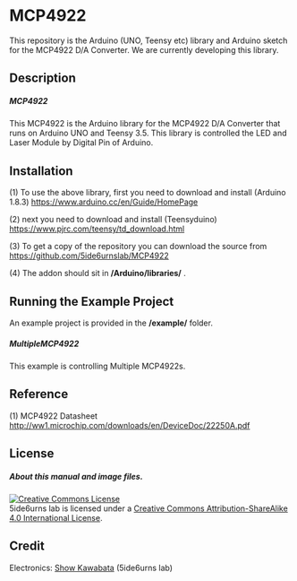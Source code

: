 # MCP4922
This repository is the Arduino (UNO, Teensy etc) library and Arduino sketch for the MCP4922 D/A Converter.
We are currently developing this library.  

## Description
##### MCP4922
This MCP4922 is the Arduino library for the MCP4922 D/A Converter that runs on Arduino UNO and Teensy 3.5. 
This library is controlled the LED and Laser Module by Digital Pin of Arduino.

## Installation
(1) To use the above library, first you need to download and install (Arduino 1.8.3) 
https://www.arduino.cc/en/Guide/HomePage

(2) next you need to download and install (Teensyduino)  
https://www.pjrc.com/teensy/td_download.html

(3) To get a copy of the repository you can download the source from  
https://github.com/5ide6urnslab/MCP4922

(4) The addon should sit in **/Arduino/libraries/** .

## Running the Example Project
An example project is provided in the **/example/** folder.
<br>
##### MultipleMCP4922
This example is controlling Multiple MCP4922s.

## Reference
(1) MCP4922 Datasheet  
http://ww1.microchip.com/downloads/en/DeviceDoc/22250A.pdf

## License
##### About this manual and image files.
<a rel="license" href="http://creativecommons.org/licenses/by-sa/4.0/"><img alt="Creative Commons License" style="border-width:0" src="https://i.creativecommons.org/l/by-sa/4.0/88x31.png" /></a><br />5ide6urns lab is licensed under a <a rel="license" href="http://creativecommons.org/licenses/by-sa/4.0/">Creative Commons Attribution-ShareAlike 4.0 International License</a>.

## Credit
Electronics:   [Show Kawabata](http://www.dum6sen5e.com) (5ide6urns lab)  
